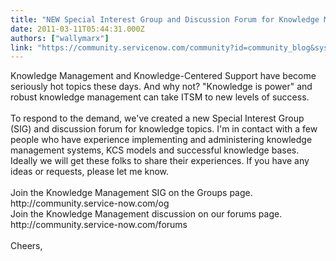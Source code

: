```yaml
---
title: "NEW Special Interest Group and Discussion Forum for Knowledge Management"
date: 2011-03-11T05:44:31.000Z
authors: ["wallymarx"]
link: "https://community.servicenow.com/community?id=community_blog&sys_id=c44ea2addbd0dbc01dcaf3231f961907"
---
```

<p>Knowledge Management and Knowledge-Centered Support have become seriously hot topics these days. And why not? "Knowledge is power" and robust knowledge management can take ITSM to new levels of success. <br /><br />To respond to the demand, we've created a new Special Interest Group (SIG) and discussion forum for knowledge topics. I'm in contact with a few people who have experience implementing and administering knowledge management systems, KCS models and successful knowledge bases. Ideally we will get these folks to share their experiences. If you have any ideas or requests, please let me know.<br /><br />Join the Knowledge Management SIG on the Groups page.<br />http://community.service-now.com/og<br />Join the Knowledge Management discussion on our forums page. <br />http://community.service-now.com/forums<br /><br />Cheers,</p>